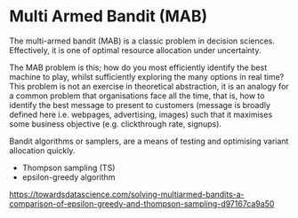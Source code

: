 # Multi Armed Bandit (MAB)

The multi-armed bandit (MAB) is a classic problem in decision sciences. Effectively, it is one of optimal resource allocation under uncertainty.

The MAB problem is this; how do you most efficiently identify the best machine to play, whilst sufficiently exploring the many options in real time? This problem is not an exercise in theoretical abstraction, it is an analogy for a common problem that organisations face all the time, that is, how to identify the best message to present to customers (message is broadly defined here i.e. webpages, advertising, images) such that it maximises some business objective (e.g. clickthrough rate, signups).

Bandit algorithms or samplers, are a means of testing and optimising variant allocation quickly.

- Thompson sampling (TS)
- epsilon-greedy algorithm

<https://towardsdatascience.com/solving-multiarmed-bandits-a-comparison-of-epsilon-greedy-and-thompson-sampling-d97167ca9a50>
